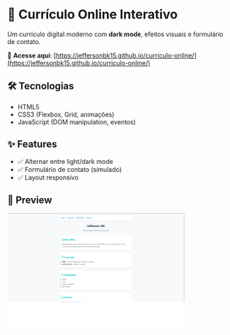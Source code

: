 # 📄 Currículo Online Interativo  

Um currículo digital moderno com **dark mode**, efeitos visuais e formulário de contato.  

🔗 **Acesse aqui**: [https://jeffersonbk15.github.io/curriculo-online/](https://jeffersonbk15.github.io/curriculo-online/)  

## 🛠️ Tecnologias  
- HTML5  
- CSS3 (Flexbox, Grid, animações)  
- JavaScript (DOM manipulation, eventos)  

## ✨ Features  
- ✅ Alternar entre light/dark mode  
- ✅ Formulário de contato (simulado)  
- ✅ Layout responsivo  

## 📸 Preview
<img src="preview.png" alt="Descrição" width="400" />